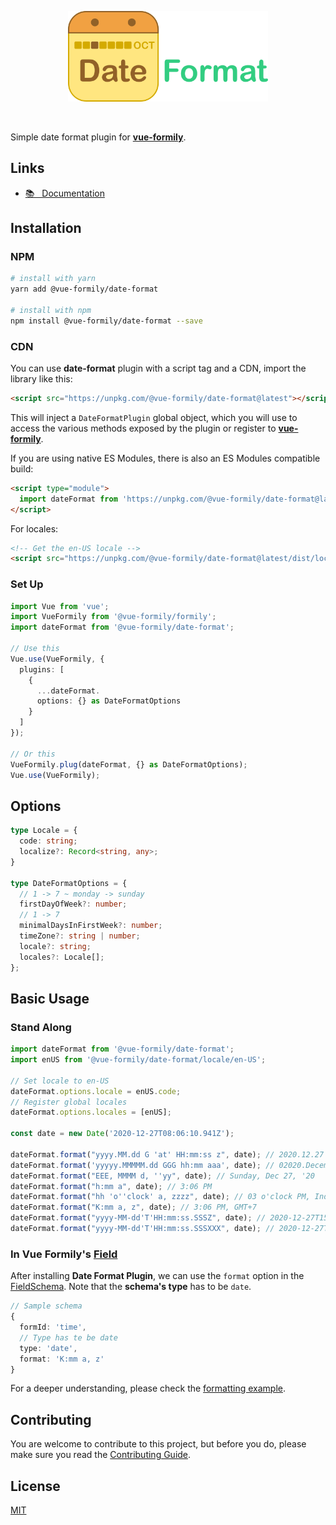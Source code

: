 <p align="center">
  <a href="https://vue-formily.netlify.app/plugins/date-format" target="_blank">
    <img width="320" src="./.github/logo.png">
  </a>
</p>
<br>

Simple date format plugin for [**vue-formily**](https://vue-formily.netlify.app).

## Links
- [📚 &nbsp; Documentation](https://vue-formily.netlify.app/plugins/date-format)

## Installation
### NPM
```sh
# install with yarn
yarn add @vue-formily/date-format

# install with npm
npm install @vue-formily/date-format --save
```

### CDN
You can use **date-format** plugin with a script tag and a CDN, import the library like this:

```html
<script src="https://unpkg.com/@vue-formily/date-format@latest"></script>
```

This will inject a `DateFormatPlugin` global object, which you will use to access the various methods exposed by the plugin or register to [**vue-formily**](https://vue-formily.netlify.app).

If you are using native ES Modules, there is also an ES Modules compatible build:

```html
<script type="module">
  import dateFormat from 'https://unpkg.com/@vue-formily/date-format@latest/dist/date-format-plugin.esm.js'
</script>
```

For locales:
```html
<!-- Get the en-US locale -->
<script src="https://unpkg.com/@vue-formily/date-format@latest/dist/locale/en-US.json"></script>
```

### Set Up

```typescript
import Vue from 'vue';
import VueFormily from '@vue-formily/formily';
import dateFormat from '@vue-formily/date-format';

// Use this
Vue.use(VueFormily, {
  plugins: [
    {
      ...dateFormat.
      options: {} as DateFormatOptions
    }
  ]
});

// Or this
VueFormily.plug(dateFormat, {} as DateFormatOptions);
Vue.use(VueFormily);
```

## Options
```typescript
type Locale = {
  code: string;
  localize?: Record<string, any>;
}

type DateFormatOptions = {
  // 1 -> 7 ~ monday -> sunday
  firstDayOfWeek?: number;
  // 1 -> 7
  minimalDaysInFirstWeek?: number;
  timeZone?: string | number;
  locale?: string;
  locales?: Locale[];
};
```

## Basic Usage
### Stand Along
```typescript
import dateFormat from '@vue-formily/date-format';
import enUS from '@vue-formily/date-format/locale/en-US';

// Set locale to en-US
dateFormat.options.locale = enUS.code;
// Register global locales
dateFormat.options.locales = [enUS];

const date = new Date('2020-12-27T08:06:10.941Z');

dateFormat.format("yyyy.MM.dd G 'at' HH:mm:ss z", date); // 2020.12.27 A at 15:06:10 GMT+7
dateFormat.format('yyyyy.MMMMM.dd GGG hh:mm aaa', date); // 02020.December.27 Anno Domini 03:06 PM
dateFormat.format("EEE, MMMM d, ''yy", date); // Sunday, Dec 27, '20
dateFormat.format("h:mm a", date); // 3:06 PM
dateFormat.format("hh 'o''clock' a, zzzz", date); // 03 o'clock PM, Indochina Time
dateFormat.format("K:mm a, z", date); // 3:06 PM, GMT+7
dateFormat.format("yyyy-MM-dd'T'HH:mm:ss.SSSZ", date); // 2020-12-27T15:06:10.941+0700
dateFormat.format("yyyy-MM-dd'T'HH:mm:ss.SSSXXX", date); // 2020-12-27T15:06:10.941+07
```

### In Vue Formily's [Field](https://vue-formily.netlify.app/api/field)
After installing **Date Format Plugin**, we can use the `format` option in the [FieldSchema](https://vue-formily.netlify.app/api/field#constructor).  Note that the **schema's type** has to be `date`.

```typescript
// Sample schema
{
  formId: 'time',
  // Type has te be date
  type: 'date',
  format: 'K:mm a, z'
}
```

For a deeper understanding, please check the [formatting example](https://vue-formily.netlify.app/examples/formatting).

## Contributing
You are welcome to contribute to this project, but before you do, please make sure you read the [Contributing Guide](https://github.com/vue-formily/formily/blob/main/.github/CONTRIBUTING.md).

## License
[MIT](./LICENSE)
